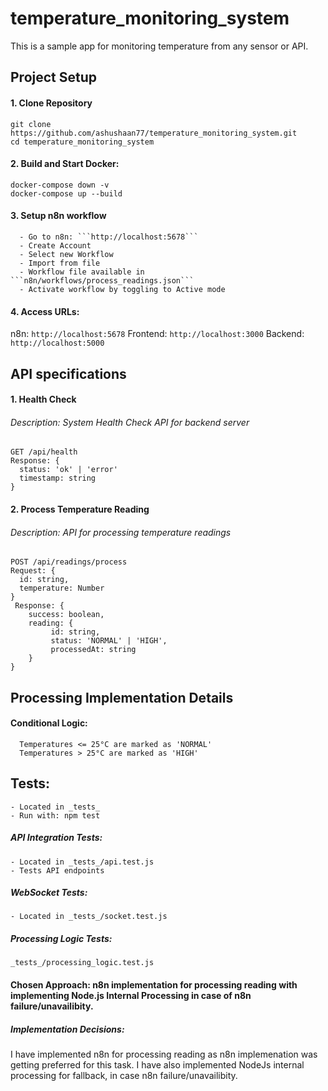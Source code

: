 # temperature_monitoring_system
This is a sample app for monitoring temperature from any sensor or API.


## Project Setup

#### 1. Clone Repository
```
git clone https://github.com/ashushaan77/temperature_monitoring_system.git
cd temperature_monitoring_system
```
#### 2. Build and Start Docker:

```
docker-compose down -v
docker-compose up --build
```

#### 3. Setup n8n workflow
      - Go to n8n: ```http://localhost:5678```
      - Create Account
      - Select new Workflow
      - Import from file 
      - Workflow file available in ```n8n/workflows/process_readings.json```
      - Activate workflow by toggling to Active mode

####  4. Access URLs:
n8n: ```http://localhost:5678```
Frontend: ```http://localhost:3000```
Backend: ```http://localhost:5000```



## API specifications

#### 1. Health Check
###### Description: System Health Check API for backend server

```
GET /api/health
Response: {
  status: 'ok' | 'error'
  timestamp: string
}
```

#### 2. Process Temperature Reading
###### Description: API for processing temperature readings 

```
POST /api/readings/process
Request: {
  id: string,
  temperature: Number
}
 Response: {
    success: boolean,
    reading: {
         id: string,
         status: 'NORMAL' | 'HIGH',
         processedAt: string
    }
}
```

## Processing Implementation Details
#### Conditional Logic:
```
  Temperatures <= 25°C are marked as 'NORMAL'
  Temperatures > 25°C are marked as 'HIGH'
```

## Tests:
    - Located in _tests_
    - Run with: npm test


  ##### API Integration Tests:
    - Located in _tests_/api.test.js
    - Tests API endpoints
    
  ##### WebSocket Tests:
    - Located in _tests_/socket.test.js

  ##### Processing Logic Tests:  
    _tests_/processing_logic.test.js


#### Chosen Approach: n8n implementation for processing reading with implementing Node.js Internal Processing in case of n8n failure/unavailibity.
 
 ##### Implementation Decisions:
 I have implemented n8n for processing reading as n8n implemenation was getting preferred for this task. I have also implemented NodeJs internal processing for fallback, in case n8n failure/unavailibity.
 
